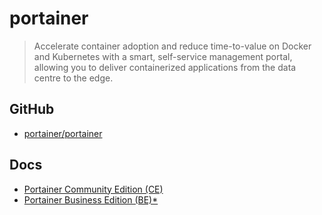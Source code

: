 # portainer

>Accelerate container adoption and reduce time-to-value on Docker and Kubernetes with a smart, self-service management portal, allowing you to deliver containerized applications from the data centre to the edge.

## GitHub

- [portainer/portainer](https://github.com/portainer/portainer)

## Docs

- [Portainer Community Edition (CE)](https://docs.portainer.io/v/ce-2.11/)
- [Portainer Business Edition (BE)*](https://docs.portainer.io/v/be-2.10/)
